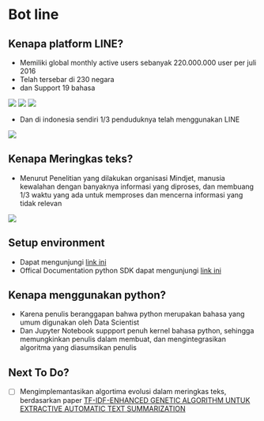 # Bot line
## Kenapa platform LINE?

- Memiliki global monthly active users sebanyak 220.000.000 user per juli 2016
- Telah tersebar di 230 negara
- dan Support 19 bahasa

<img src="https://github.com/ec2ainun/bot-line-indonesian-summarizer/blob/master/lin1.PNG">

<img src="https://github.com/ec2ainun/bot-line-indonesian-summarizer/blob/master/lin2.PNG">

<img src="https://github.com/ec2ainun/bot-line-indonesian-summarizer/blob/master/lin3.PNG">

- Dan di indonesia sendiri 1/3 penduduknya telah menggunakan LINE

<img src="https://github.com/ec2ainun/bot-line-indonesian-summarizer/blob/master/lin4.PNG">

## Kenapa Meringkas teks?

- Menurut Penelitian yang dilakukan organisasi Mindjet, manusia kewalahan dengan banyaknya informasi yang diproses, dan membuang 1/3 waktu yang ada untuk memproses dan mencerna informasi yang tidak relevan

<img src="https://github.com/ec2ainun/bot-line-indonesian-summarizer/blob/master/drown.jpg">

## Setup environment

- Dapat mengunjungi [link ini](https://www.dicoding.com/academies/32/tutorials/719)
- Offical Documentation python SDK dapat mengunjungi [link ini](https://github.com/line/line-bot-sdk-python)

## Kenapa menggunakan python?
- Karena penulis beranggapan bahwa python merupakan bahasa yang umum digunakan oleh Data Scientist
- Dan Jupyter Notebook suppport penuh kernel bahasa python, sehingga memungkinkan penulis dalam membuat, dan mengintegrasikan algoritma yang diasumsikan penulis


## Next To Do?
- [ ] Mengimplemantasikan algortima evolusi dalam meringkas teks, berdasarkan paper [TF-IDF-ENHANCED GENETIC ALGORITHM UNTUK EXTRACTIVE AUTOMATIC TEXT SUMMARIZATION](http://jtiik.ub.ac.id/index.php/jtiik/article/download/217/pdf)

